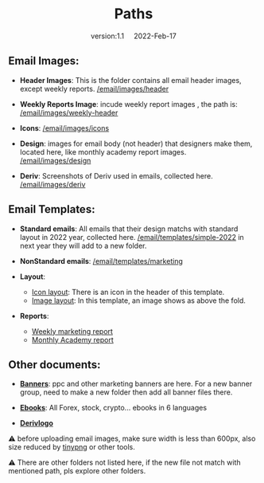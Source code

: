 <h1 align="center">
  Paths
</h1>
<p align="center">
  version:1.1 &nbsp; &nbsp; 2022-Feb-17
</p>



## Email Images:
- **Header Images**: This is the folder contains all email header images, except weekly reports. [/email/images/header](https://github.com/binary-com/deriv-static-content/tree/master/email/images/header)

- **Weekly Reports Image**: incude weekly report images , the path is: [/email/images/weekly-header](https://github.com/binary-com/deriv-static-content/tree/master/email/images/weekly-header)

- **Icons**: [/email/images/icons](https://github.com/binary-com/deriv-static-content/tree/master/email/images/icons)

- **Design**: images for email body (not header) that designers make them, located here, like monthly academy report images. [/email/images/design](https://github.com/binary-com/deriv-static-content/tree/master/email/images/design)

- **Deriv**: Screenshots of Deriv used in emails, collected here. [/email/images/deriv](https://github.com/binary-com/deriv-static-content/tree/master/email/images/deriv)

## Email Templates:

- **Standard emails**: All emails that their design matchs with standard layout in 2022 year, collected here. [/email/templates/simple-2022](https://github.com/binary-com/deriv-static-content/tree/master/email/templates/simple-2022) in next year they will add to a new folder.

- **NonStandard emails**: [/email/templates/marketing](https://github.com/binary-com/deriv-static-content/tree/master/email/templates/marketing)

- **Layout**:

  - [Icon layout](https://github.com/binary-com/deriv-static-content/tree/master/email/templates/category/layout-icon.html): There is an icon in the header of this template.
  - [Image layout](https://github.com/binary-com/deriv-static-content/tree/master/email/templates/category/layout-image.html): In this template, an image shows as above the fold.

- **Reports**:

  - [Weekly marketing report](https://github.com/binary-com/deriv-static-content/tree/master/email/templates/category/weeklyreport.html)
  - [Monthly Academy report](https://github.com/binary-com/deriv-static-content/tree/master/email/templates/category/academy-newsletter.html)

## Other documents:

- [**Banners**](https://github.com/binary-com/deriv-static-content/tree/master/banners): ppc and other marketing banners are here. For a new banner group, need to make a new folder then add all banner files there.
- [**Ebooks**](https://github.com/binary-com/deriv-static-content/tree/master/marketing): All Forex, stock, crypto... ebooks in 6 languages 

- [**Derivlogo**](https://github.com/binary-com/deriv-static-content/tree/master/logos)



 


<p>⚠️ before uploading email images, make sure width is less than 600px, also size reduced by <a href="https://tinypng.com">tinypng</a> or other tools.</p>

<p >⚠️ There are other folders not listed here, if the new file not match with mentioned path, pls explore other folders.</p>